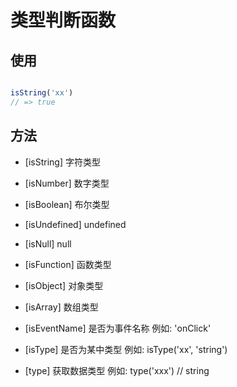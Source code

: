 # 类型判断函数

## 使用
```javascript

isString('xx')
// => true

```

## 方法
- [isString] 字符类型
- [isNumber] 数字类型
- [isBoolean] 布尔类型
- [isUndefined] undefined
- [isNull] null
- [isFunction] 函数类型
- [isObject] 对象类型
- [isArray] 数组类型

- [isEventName] 是否为事件名称 例如: 'onClick'

- [isType] 是否为某中类型 例如: isType('xx', 'string')
- [type] 获取数据类型 例如: type('xxx') // string